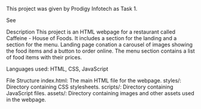 This project was given by Prodigy Infotech as Task 1.

See 

Description
This project is an HTML webpage for a restaurant called Caffeine - House of Foods. It includes a section for the landing and a section for the menu. Landing page conation a carousel of images showing the food items and a button to order online. The menu section contains a list of food items with their prices.

Languages used: HTML, CSS, JavaScript

File Structure
index.html: The main HTML file for the webpage.
styles/: Directory containing CSS stylesheets.
scripts/: Directory containing JavaScript files.
assets/: Directory containing images and other assets used in the webpage.
